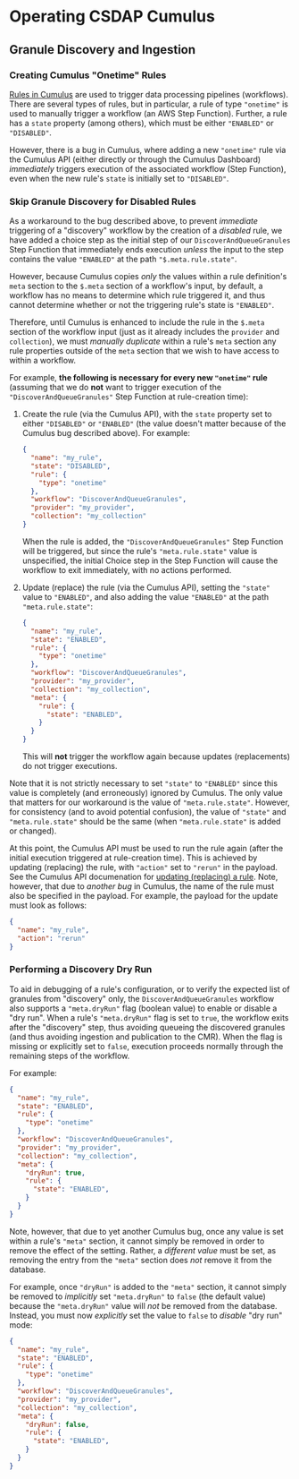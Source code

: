 # Operating CSDAP Cumulus

## Granule Discovery and Ingestion

### Creating Cumulus "Onetime" Rules

[Rules in Cumulus][1] are used to trigger data processing pipelines (workflows).
There are several types of rules, but in particular, a rule of type `"onetime"`
is used to manually trigger a workflow (an AWS Step Function).  Further, a rule
has a `state` property (among others), which must be either `"ENABLED"` or
`"DISABLED"`.

However, there is a bug in Cumulus, where adding a new `"onetime"` rule via the
Cumulus API (either directly or through the Cumulus Dashboard) _immediately_
triggers execution of the associated workflow (Step Function), even when the
new rule's `state` is initially set to `"DISABLED"`.

### Skip Granule Discovery for Disabled Rules

As a workaround to the bug described above, to prevent _immediate_ triggering of
a "discovery" workflow by the creation of a _disabled_ rule, we have added a
choice step as the initial step of our `DiscoverAndQueueGranules` Step Function
that immediately ends execution _unless_ the input to the step contains the
value `"ENABLED"` at the path `"$.meta.rule.state"`.

However, because Cumulus copies _only_ the values within a rule definition's
`meta` section to the `$.meta` section of a workflow's input, by default, a
workflow has no means to determine which rule triggered it, and thus cannot
determine whether or not the triggering rule's state is `"ENABLED"`.

Therefore, until Cumulus is enhanced to include the rule in the `$.meta`
section of the workflow input (just as it already includes the `provider` and
`collection`), we must _manually duplicate_ within a rule's `meta` section any
rule properties outside of the `meta` section that we wish to have access to
within a workflow.

For example, **the following is necessary for every new `"onetime"` rule**
(assuming that we do **not** want to trigger execution of the
`"DiscoverAndQueueGranules"` Step Function at rule-creation time):

1. Create the rule (via the Cumulus API), with the `state` property set to
   either `"DISABLED"` or `"ENABLED"` (the value doesn't matter because of the
   Cumulus bug described above).  For example:

   ```json
   {
     "name": "my_rule",
     "state": "DISABLED",
     "rule": {
       "type": "onetime"
     },
     "workflow": "DiscoverAndQueueGranules",
     "provider": "my_provider",
     "collection": "my_collection"
   }
   ```

   When the rule is added, the `"DiscoverAndQueueGranules"` Step Function will
   be triggered, but since the rule's `"meta.rule.state"` value is unspecified,
   the initial Choice step in the Step Function will cause the workflow to exit
   immediately, with no actions performed.

1. Update (replace) the rule (via the Cumulus API), setting the `"state"` value
   to `"ENABLED"`, and also adding the value `"ENABLED"` at the path
   `"meta.rule.state"`:

   ```json
   {
     "name": "my_rule",
     "state": "ENABLED",
     "rule": {
       "type": "onetime"
     },
     "workflow": "DiscoverAndQueueGranules",
     "provider": "my_provider",
     "collection": "my_collection",
     "meta": {
       "rule": {
         "state": "ENABLED",
       }
     }
   }
   ```

   This will **not** trigger the workflow again because updates (replacements)
   do not trigger executions.

Note that it is not strictly necessary to set `"state"` to `"ENABLED"` since
this value is completely (and erroneously) ignored by Cumulus.  The only value
that matters for our workaround is the value of `"meta.rule.state"`.  However,
for consistency (and to avoid potential confusion), the value of `"state"` and
`"meta.rule.state"` should be the same (when `"meta.rule.state"` is added or
changed).

At this point, the Cumulus API must be used to run the rule again (after the
initial execution triggered at rule-creation time).  This is achieved by
updating (replacing) the rule, with `"action"` set to `"rerun"` in the payload.
See the Cumulus API documenation for [updating (replacing) a rule][2].  Note,
however, that due to _another bug_ in Cumulus, the name of the rule must also be
specified in the payload.  For example, the payload for the update must look as
follows:

```json
{
  "name": "my_rule",
  "action": "rerun"
}
```

### Performing a Discovery Dry Run

To aid in debugging of a rule's configuration, or to verify the expected list of
granules from "discovery" only, the `DiscoverAndQueueGranules` workflow also
supports a `"meta.dryRun"` flag (boolean value) to enable or disable a
"dry run".  When a rule's `"meta.dryRun"` flag is set to `true`, the workflow
exits after the "discovery" step, thus avoiding queueing the discovered
granules (and thus avoiding ingestion and publication to the CMR).  When the
flag is missing or explicitly set to `false`, execution proceeds normally
through the remaining steps of the workflow.

For example:

```json
{
  "name": "my_rule",
  "state": "ENABLED",
  "rule": {
    "type": "onetime"
  },
  "workflow": "DiscoverAndQueueGranules",
  "provider": "my_provider",
  "collection": "my_collection",
  "meta": {
    "dryRun": true,
    "rule": {
      "state": "ENABLED",
    }
  }
}
```

Note, however, that due to yet another Cumulus bug, once any value is set
within a rule's `"meta"` section, it cannot simply be removed in order to
remove the effect of the setting.  Rather, a _different value_ must be set, as
removing the entry from the `"meta"` section does _not_ remove it from the
database.

For example, once `"dryRun"` is added to the `"meta"` section, it cannot simply
be removed to _implicitly_ set `"meta.dryRun"` to `false` (the default value)
because the `"meta.dryRun"` value will _not_ be removed from the database.
Instead, you must now _explicitly_ set the value to `false` to _disable_
"dry run" mode:

```json
{
  "name": "my_rule",
  "state": "ENABLED",
  "rule": {
    "type": "onetime"
  },
  "workflow": "DiscoverAndQueueGranules",
  "provider": "my_provider",
  "collection": "my_collection",
  "meta": {
    "dryRun": false,
    "rule": {
      "state": "ENABLED",
    }
  }
}
```

[1]: https://nasa.github.io/cumulus/docs/v9.3.0/data-cookbooks/setup#rules
[2]: https://nasa.github.io/cumulus-api/#updatereplace-rule
